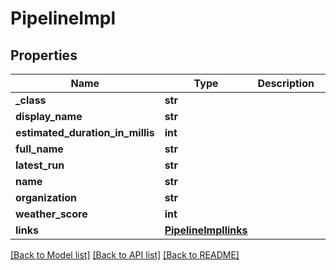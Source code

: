 # PipelineImpl


## Properties
Name | Type | Description | Notes
------------ | ------------- | ------------- | -------------
**_class** | **str** |  | [optional] 
**display_name** | **str** |  | [optional] 
**estimated_duration_in_millis** | **int** |  | [optional] 
**full_name** | **str** |  | [optional] 
**latest_run** | **str** |  | [optional] 
**name** | **str** |  | [optional] 
**organization** | **str** |  | [optional] 
**weather_score** | **int** |  | [optional] 
**links** | [**PipelineImpllinks**](PipelineImpllinks.md) |  | [optional] 

[[Back to Model list]](../README.md#documentation-for-models) [[Back to API list]](../README.md#documentation-for-api-endpoints) [[Back to README]](../README.md)


